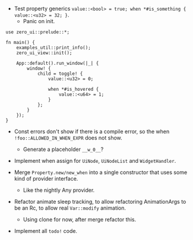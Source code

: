 * Test property generics `value::<bool> = true; when *#is_something { value::<u32> = 32; }`.
    - Panic on init.
```
use zero_ui::prelude::*;

fn main() {
    examples_util::print_info();
    zero_ui_view::init();

    App::default().run_window(|_| {
        window! {
            child = toggle! {
                value::<u32> = 0;
        
                when *#is_hovered {
                    value::<u64> = 1;
                }
            };
        }
    });
}
```

* Const errors don't show if  there is a compile error, so the when `!foo::ALLOWED_IN_WHEN_EXPR` does not show.
    - Generate a placeholder `__w_0__`?

* Implement when assign for `UiNode`, `UiNodeList` and `WidgetHandler`.
* Merge `Property.new/new_when` into a single constructor that uses some kind of provider interface.
    - Like the nightly Any provider.

* Refactor animate sleep tracking, to allow refactoring AnimationArgs to be an Rc, to allow real `Var::modify` animation.
    - Using clone for now, after merge refactor this.
* Implement all `todo!` code.